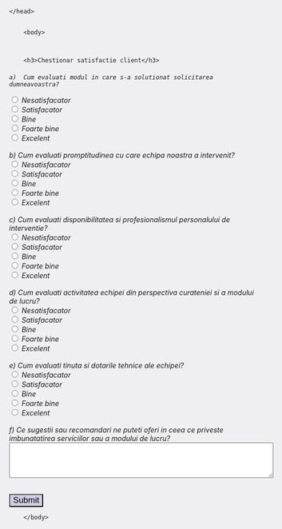 ﻿<html style="font-size: larger;font-size: 25;backface-visibility: 100%;backface-visibility: initial;border size: 100px;background-color: #7c7c981f;opacity: 1;background-repeat: repeat;background-size: 100%;"><head>


  <title>Chestionar satisfactie clienti</title>
  
  <script>
 

    var a=1;
    function mesaj_raspuns() {

     
      var pElement = document.getElementById("submit");

  display: inline;


pElement.innerHTML  = "Multumim pentru raspunsuri si timpul acordat" </h1>


    }
  
    </script>
	</head>


		<body>



		<h3>Chestionar satisfactie client</h3>



<h6>

<div class="card a">
  <div class="card-body a">
  
    a)	Cum evaluati modul in care s-a solutionat solicitarea dumneavoastra?

 </div>
</div>




<div class="custom-control custom-radio custom-control-inline">
  <input type="radio" id="1" name="a)" class="custom-control-input">
  <label class="custom-control-label" for="customRadioInline1">Nesatisfacator</label>
</div>

<div class="custom-control custom-radio custom-control-inline">
  <input type="radio" id="2" name="a)" class="custom-control-input">
  <label class="custom-control-label" for="customRadioInline2">Satisfacator</label>
</div>


 <div class="custom-control custom-radio custom-control-inline">
  <input type="radio" id="3" name="a)" class="custom-control-input">
  <label class="custom-control-label" for="customRadioInline3">Bine</label>
</div>

<div class="custom-control custom-radio custom-control-inline">
  <input type="radio" id="4" name="a)" class="custom-control-input">
  <label class="custom-control-label" for="customRadioInline4">Foarte bine</label>
</div>

  <div class="custom-control custom-radio custom-control-inline">
  <input type="radio" id="5" name="a)" class="custom-control-input">
  <label class="custom-control-label" for="customRadioInline5">Excelent</label>
</div>
<br>		
<div class="card b">
  <div class="card-body b">
    b)	Cum evaluati promptitudinea cu care echipa noastra a intervenit?
  </div>
</div>
<div class="custom-control custom-radio custom-control-inline">
  <input type="radio" id="1" name="b)" class="custom-control-input">
  <label class="custom-control-label" for="customRadioInline1">Nesatisfacator</label>
</div>

<div class="custom-control custom-radio custom-control-inline">
  <input type="radio" id="2" name="b)" class="custom-control-input">
  <label class="custom-control-label" for="customRadioInline2">Satisfacator</label>
</div>


 <div class="custom-control custom-radio custom-control-inline">
  <input type="radio" id="3" name="b)" class="custom-control-input">
  <label class="custom-control-label" for="customRadioInline3">Bine</label>
</div>

<div class="custom-control custom-radio custom-control-inline">
  <input type="radio" id="4" name="b)" class="custom-control-input">
  <label class="custom-control-label" for="customRadioInline4">Foarte bine</label>
</div>

  <div class="custom-control custom-radio custom-control-inline">
  <input type="radio" id="5" name="b)" class="custom-control-input">
  <label class="custom-control-label" for="customRadioInline5">Excelent</label>
</div>
<br>
<div class="card c">
  <div class="card-body c">
    c)	Cum evaluati disponibilitatea si profesionalismul personalului de interventie?
  </div>
</div>
<div class="custom-control custom-radio custom-control-inline">
  <input type="radio" id="1" name="c)" class="custom-control-input">
  <label class="custom-control-label" for="customRadioInline1">Nesatisfacator</label>
</div>

<div class="custom-control custom-radio custom-control-inline">
  <input type="radio" id="2" name="c)" class="custom-control-input">
  <label class="custom-control-label" for="customRadioInline2">Satisfacator</label>
</div>


 <div class="custom-control custom-radio custom-control-inline">
  <input type="radio" id="3" name="c)" class="custom-control-input">
  <label class="custom-control-label" for="customRadioInline3">Bine</label>
</div>

<div class="custom-control custom-radio custom-control-inline">
  <input type="radio" id="4" name="c)" class="custom-control-input">
  <label class="custom-control-label" for="customRadioInline4">Foarte bine</label>
</div>

  <div class="custom-control custom-radio custom-control-inline">
  <input type="radio" id="5" name="c)" class="custom-control-input">
  <label class="custom-control-label" for="customRadioInline5">Excelent</label>
</div>
<br>
<div class="card d">
  <div class="card-body d">
   d)	Cum evaluati activitatea echipei din perspectiva curateniei si a modului de lucru?
  </div>
</div>
<div class="custom-control custom-radio custom-control-inline">
  <input type="radio" id="1" name="d)" class="custom-control-input">
  <label class="custom-control-label" for="customRadioInline1">Nesatisfacator</label>
</div>

<div class="custom-control custom-radio custom-control-inline">
  <input type="radio" id="2" name="d)" class="custom-control-input">
  <label class="custom-control-label" for="customRadioInline2">Satisfacator</label>
</div>


 <div class="custom-control custom-radio custom-control-inline">
  <input type="radio" id="3" name="d)" class="custom-control-input">
  <label class="custom-control-label" for="customRadioInline3">Bine</label>
</div>

<div class="custom-control custom-radio custom-control-inline">
  <input type="radio" id="4" name="d)" class="custom-control-input">
  <label class="custom-control-label" for="customRadioInline4">Foarte bine</label>
</div>

  <div class="custom-control custom-radio custom-control-inline">
  <input type="radio" id="5" name="d)" class="custom-control-input">
  <label class="custom-control-label" for="customRadioInline5">Excelent</label>
</div>
<br>
<div class="card e">
  <div class="card-body e">
  e)	Cum evaluati tinuta si dotarile tehnice ale echipei?
  </div>
</div>
<div class="custom-control custom-radio custom-control-inline">
  <input type="radio" id="1" name="e)" class="custom-control-input">
  <label class="custom-control-label" for="customRadioInline1">Nesatisfacator</label>
</div>

<div class="custom-control custom-radio custom-control-inline">
  <input type="radio" id="2" name="e)" class="custom-control-input">
  <label class="custom-control-label" for="customRadioInline2">Satisfacator</label>
</div>


 <div class="custom-control custom-radio custom-control-inline">
  <input type="radio" id="3" name="e)" class="custom-control-input">
  <label class="custom-control-label" for="customRadioInline3">Bine</label>
</div>

<div class="custom-control custom-radio custom-control-inline">
  <input type="radio" id="4" name="e)" class="custom-control-input">
  <label class="custom-control-label" for="customRadioInline4">Foarte bine</label>
</div>

  <div class="custom-control custom-radio custom-control-inline">
  <input type="radio" id="5" name="e)" class="custom-control-input">
  <label class="custom-control-label" for="customRadioInline5">Excelent</label>
</div>
</br>
<div class="card f">
  <div class="card-body f">
  f)	Ce sugestii sau recomandari ne puteti oferi in ceea ce priveste imbunatatirea serviciilor sau a modului de lucru?
<br>
<textarea class="form-control" aria-label="With textarea" style="margin: 0px; width: 529px; height: 71px;"></textarea>
  </div>
</div>
</h6>





<button onclick="document.writeln('Multumim pentru raspunsuri si timpul acordat!')" style="
    font-size: larger;
    background-color: #5555a936;
">Submit</button>

<p id="submit">

</p>



		</body>


</html> 
